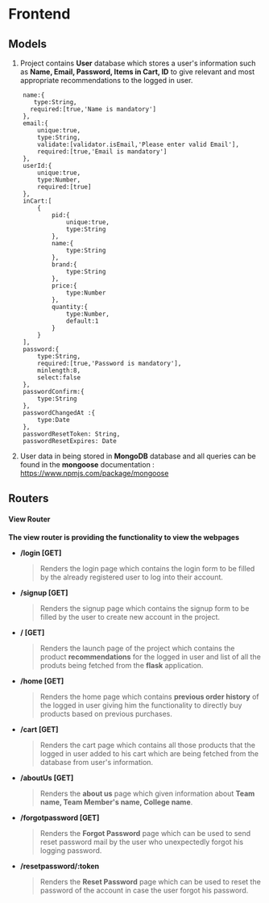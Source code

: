 # Frontend

## Models

1. Project contains **User** database which stores a user's information such as **Name, Email, Password, Items in Cart, ID** to give relevant and most appropriate recommendations to the logged in user.

```
    name:{
       type:String,
      required:[true,'Name is mandatory']
    },
    email:{
        unique:true,
        type:String,
        validate:[validator.isEmail,'Please enter valid Email'],
        required:[true,'Email is mandatory']
    },
    userId:{
        unique:true,
        type:Number,
        required:[true]
    },
    inCart:[
        {
            pid:{
                unique:true,
                type:String
            },
            name:{
                type:String
            },
            brand:{
                type:String
            },
            price:{
                type:Number
            },
            quantity:{
                type:Number,
                default:1
            }
        }
    ],
    password:{
        type:String,
        required:[true,'Password is mandatory'],
        minlength:8,
        select:false
    },
    passwordConfirm:{
        type:String
    },
    passwordChangedAt :{
        type:Date
    },
    passwordResetToken: String,
    passwordResetExpires: Date
```

2. User data in being stored in **MongoDB** database and all queries can be found in the **mongoose** documentation : https://www.npmjs.com/package/mongoose

## Routers

#### View Router

**The view router is providing the functionality to view the webpages**

- **/login [GET]**

  > Renders the login page which contains the login form to be filled by the already registered user to log into their account.

- **/signup [GET]**

  > Renders the signup page which contains the signup form to be filled by the user to create new account in the project.

- **/ [GET]**

  > Renders the launch page of the project which contains the product **recommendations** for the logged in user and list of all the produts being fetched from the **flask** application.

- **/home [GET]**

  > Renders the home page which contains **previous order history** of the logged in user giving him the functionality to directly buy products based on previous purchases.

- **/cart [GET]**

  > Renders the cart page which contains all those products that the logged in user added to his cart which are being fetched from the database from user's information.

- **/aboutUs [GET]**

  > Renders the **about us** page which given information about **Team name, Team Member's name, College name**.

- **/forgotpassword [GET]**

  > Renders the **Forgot Password** page which can be used to send reset password mail by the user who unexpectedly forgot his logging password.

- **/resetpassword/:token**
  > Renders the **Reset Password** page which can be used to reset the password of the account in case the user forgot his password.

####
